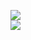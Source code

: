[![](https://img.shields.io/badge/Made%20With-Github%20Spray-lightgrey.svg?style=for-the-badge&logo=github)](https://github.com/Annihil/github-spray#5144)  
[![](https://i.imgur.com/2DrTn0Z.gif)](https://github.com/Annihil/github-spray)